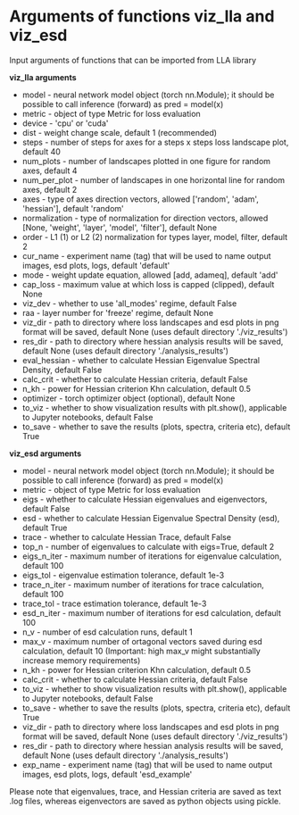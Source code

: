 # Arguments of functions viz_lla and viz_esd

Input arguments of functions that can be imported from LLA library

**viz_lla arguments**
- model - neural network model object (torch nn.Module); it should be possible to call inference (forward) as pred = model(x)
- metric - object of type Metric for loss evaluation
- device - 'cpu' or 'cuda'
- dist - weight change scale, default 1 (recommended) 
- steps - number of steps for axes for a steps x steps loss landscape plot, default 40 
- num_plots - number of landscapes plotted in one figure for random axes, default 4 
- num_per_plot - number of landscapes in one horizontal line for random axes, default 2 
- axes  - type of axes direction vectors, allowed ['random', 'adam', 'hessian'], default 'random' 
- normalization - type of normalization for direction vectors, allowed [None, 'weight', 'layer', 'model', 'filter'], default None
- order - L1 (1) or L2 (2) normalization for types layer, model, filter, default 2
- cur_name - experiment name (tag) that will be used to name output images, esd plots, logs, default 'default' 
- mode - weight update equation, allowed [add, adameq], default 'add' 
- cap_loss - maximum value at which loss is capped (clipped), default None 
- viz_dev - whether to use 'all_modes' regime, default False
- raa - layer number for 'freeze' regime, default None
- viz_dir - path to directory where loss landscapes and esd plots in png format will be saved, default None (uses default directory './viz_results') 
- res_dir - path to directory where hessian analysis results will be saved, default None (uses default directory './analysis_results') 
- eval_hessian - whether to calculate Hessian Eigenvalue Spectral Density, default False
- calc_crit - whether to calculate Hessian criteria, default False
- n_kh - power for Hessian criterion Khn calculation, default 0.5 
- optimizer - torch optimizer object (optional), default None
- to_viz - whether to show visualization results with plt.show(), applicable to Jupyter notebooks, default False
- to_save - whether to save the results (plots, spectra, criteria etc), default True

**viz_esd arguments**
- model - neural network model object (torch nn.Module); it should be possible to call inference (forward) as pred = model(x)
- metric - object of type Metric for loss evaluation
- eigs - whether to calculate Hessian eigenvalues and eigenvectors, default False
- esd - whether to calculate Hessian Eigenvalue Spectral Density (esd), default True
- trace - whether to calculate Hessian Trace, default False
- top_n - number of eigenvalues to calculate with eigs=True, default 2
- eigs_n_iter - maximum number of iterations for eigenvalue calculation, default 100
- eigs_tol - eigenvalue estimation tolerance, default 1e-3
- trace_n_iter - maximum number of iterations for trace calculation, default 100
- trace_tol - trace estimation tolerance, default 1e-3
- esd_n_iter - maximum number of iterations for esd calculation, default 100
- n_v - number of esd calculation runs, default 1
- max_v - maximum number of ortagonal vectors saved during esd calculation, default 10 (Important: high max_v might substantially increase memory requirements) 
- n_kh - power for Hessian criterion Khn calculation, default 0.5 
- calc_crit - whether to calculate Hessian criteria, default False
- to_viz - whether to show visualization results with plt.show(), applicable to Jupyter notebooks, default False
- to_save - whether to save the results (plots, spectra, criteria etc), default True
- viz_dir - path to directory where loss landscapes and esd plots in png format will be saved, default None (uses default directory './viz_results') 
- res_dir - path to directory where hessian analysis results will be saved, default None (uses default directory './analysis_results')
- exp_name - experiment name (tag) that will be used to name output images, esd plots, logs, default 'esd_example'

Please note that eigenvalues, trace, and Hessian criteria are saved as text .log files, whereas eigenvectors are saved as python objects using pickle.


